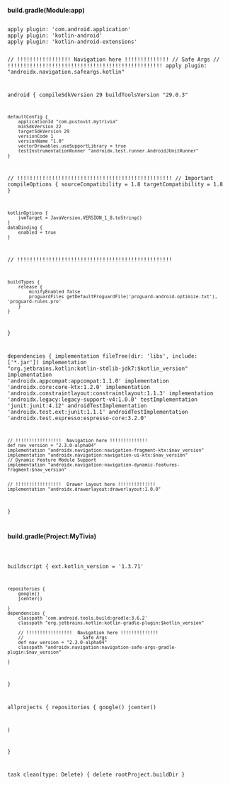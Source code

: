 
<b>build.gradle(Module:app)</b> 


<code>
apply plugin: 'com.android.application'
apply plugin: 'kotlin-android'
apply plugin: 'kotlin-android-extensions'

// !!!!!!!!!!!!!!!!!  Navigation here !!!!!!!!!!!!!!
//                      Safe Args
// !!!!!!!!!!!!!!!!!!!!!!!!!!!!!!!!!!!!!!!!!!!!!!!!!
apply plugin: "androidx.navigation.safeargs.kotlin"

android {
    compileSdkVersion 29
    buildToolsVersion "29.0.3"

    defaultConfig {
        applicationId "com.pustovit.mytrivia"
        minSdkVersion 22
        targetSdkVersion 29
        versionCode 1
        versionName "1.0"
        vectorDrawables.useSupportLibrary = true
        testInstrumentationRunner "androidx.test.runner.AndroidJUnitRunner"
    }


// !!!!!!!!!!!!!!!!!!!!!!!!!!!!!!!!!!!!!!!!!!!!!!!!!
//                      Important
    compileOptions {
        sourceCompatibility = 1.8
        targetCompatibility = 1.8
    }

    kotlinOptions {
        jvmTarget = JavaVersion.VERSION_1_8.toString()
    }
    dataBinding {
        enabled = true
    }
// !!!!!!!!!!!!!!!!!!!!!!!!!!!!!!!!!!!!!!!!!!!!!!!!!


    buildTypes {
        release {
            minifyEnabled false
            proguardFiles getDefaultProguardFile('proguard-android-optimize.txt'), 'proguard-rules.pro'
        }
    }

}

dependencies {
    implementation fileTree(dir: 'libs', include: ['*.jar'])
    implementation "org.jetbrains.kotlin:kotlin-stdlib-jdk7:$kotlin_version"
    implementation 'androidx.appcompat:appcompat:1.1.0'
    implementation 'androidx.core:core-ktx:1.2.0'
    implementation 'androidx.constraintlayout:constraintlayout:1.1.3'
    implementation 'androidx.legacy:legacy-support-v4:1.0.0'
    testImplementation 'junit:junit:4.12'
    androidTestImplementation 'androidx.test.ext:junit:1.1.1'
    androidTestImplementation 'androidx.test.espresso:espresso-core:3.2.0'


    // !!!!!!!!!!!!!!!!!  Navigation here !!!!!!!!!!!!!!
    def nav_version = "2.3.0-alpha04"
    implementation "androidx.navigation:navigation-fragment-ktx:$nav_version"
    implementation "androidx.navigation:navigation-ui-ktx:$nav_version"
    // Dynamic Feature Module Support
    implementation "androidx.navigation:navigation-dynamic-features-fragment:$nav_version"

    
    // !!!!!!!!!!!!!!!!!  Drawer layout here !!!!!!!!!!!!!!
    implementation "androidx.drawerlayout:drawerlayout:1.0.0"
}


</code>


<b>build.gradle(Project:MyTivia)</b> 



<code>





buildscript {
    ext.kotlin_version = '1.3.71'


    repositories {
        google()
        jcenter()
        
    }
    dependencies {
        classpath 'com.android.tools.build:gradle:3.6.2'
        classpath "org.jetbrains.kotlin:kotlin-gradle-plugin:$kotlin_version"

        // !!!!!!!!!!!!!!!!!  Navigation here !!!!!!!!!!!!!!
        //                      Safe Args
        def nav_version = "2.3.0-alpha04"
        classpath "androidx.navigation:navigation-safe-args-gradle-plugin:$nav_version"

    }
}

allprojects {
    repositories {
        google()
        jcenter()
        
    }
}

task clean(type: Delete) {
    delete rootProject.buildDir
}




</code>






